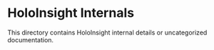 # HoloInsight Internals
This directory contains HoloInsight internal details or uncategorized documentation.
